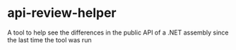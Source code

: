 # api-review-helper
A tool to help see the differences in the public API of a .NET assembly since the last time the tool was run
